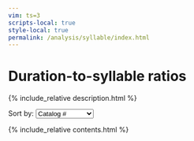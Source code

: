 ```yaml
---
vim: ts=3
scripts-local: true
style-local: true
permalink: /analysis/syllable/index.html
---
```


<h1> Duration-to-syllable ratios </h1>


{% include_relative description.html %}


<div id="form">
	Sort by:
	<select onchange="sortList(this.value)">
		<option value="poem">Catalog #</option>
		<option value="ratio">Ratio</option>
		<option value="duration">Music duration</option>
		<option value="syllable">Syllable count</option>
		<option value="composer">Composer</option>
		<option value="date">Publication date</option>
		<option value="timesig">Time signature</option>
	</select>
</div>


{% include_relative contents.html %}


